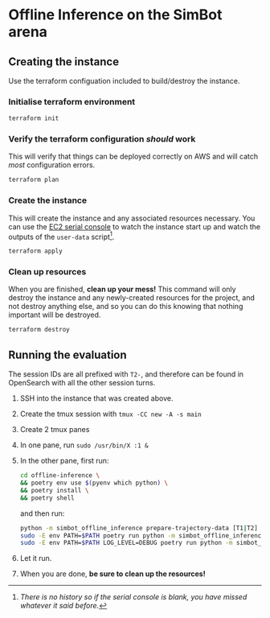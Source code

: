 # Offline Inference on the SimBot arena

## Creating the instance

Use the terraform configuation included to build/destroy the instance.

### Initialise terraform environment

```bash
terraform init
```

### Verify the terraform configuration _should_ work

This will verify that things can be deployed correctly on AWS and will catch _most_ configuration errors.

```bash
terraform plan
```

### Create the instance

This will create the instance and any associated resources necessary. You can use the [EC2 serial console](https://docs.aws.amazon.com/AWSEC2/latest/UserGuide/ec2-serial-console.html) to watch the instance start up and watch the outputs of the `user-data` script[^1].

```bash
terraform apply
```

[^1]: _There is no history so if the serial console is blank, you have missed whatever it said before._

### Clean up resources

When you are finished, **clean up your mess!** This command will only destroy the instance and any newly-created resources for the project, and not destroy anything else, and so you can do this knowing that nothing important will be destroyed.

```bash
terraform destroy
```

## Running the evaluation

The session IDs are all prefixed with `T2-`, and therefore can be found in OpenSearch with all the other session turns.

1. SSH into the instance that was created above.
1. Create the tmux session with `tmux -CC new -A -s main`
1. Create 2 tmux panes
1. In one pane, run `sudo /usr/bin/X :1 &`
1. In the other pane, first run:

   ```bash
   cd offline-inference \
   && poetry env use $(pyenv which python) \
   && poetry install \
   && poetry shell
   ```

   and then run:

   ```bash
   python -m simbot_offline_inference prepare-trajectory-data [T1|T2]
   sudo -E env PATH=$PATH poetry run python -m simbot_offline_inference run_background_services
   sudo -E env PATH=$PATH LOG_LEVEL=DEBUG poetry run python -m simbot_offline_inference run_evaluation [ARGS]
   ```

1. Let it run.
1. When you are done, **be sure to clean up the resources!**
